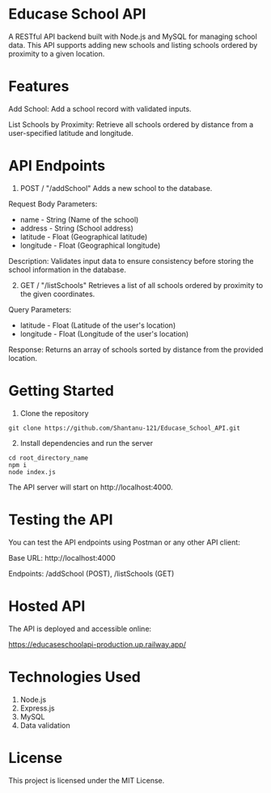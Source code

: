 # Educase School API
A RESTful API backend built with Node.js and MySQL for managing school data. This API supports adding new schools and listing schools ordered by proximity to a given location.

# Features
Add School: Add a school record with validated inputs.

List Schools by Proximity: Retrieve all schools ordered by distance from a user-specified latitude and longitude.

# API Endpoints
1. POST / "/addSchool"
Adds a new school to the database.

Request Body Parameters:
* name	- String	(Name of the school)
* address - String	(School address)
* latitude	- Float	(Geographical latitude)
* longitude - Float	(Geographical longitude)

Description:
Validates input data to ensure consistency before storing the school information in the database.

2. GET / "/listSchools"
Retrieves a list of all schools ordered by proximity to the given coordinates.

Query Parameters:
* latitude	- Float	(Latitude of the user's location)
* longitude - Float	(Longitude of the user's location)

Response:
Returns an array of schools sorted by distance from the provided location.

# Getting Started

1. Clone the repository
   
```console
git clone https://github.com/Shantanu-121/Educase_School_API.git
```

2. Install dependencies and run the server

```console
cd root_directory_name
npm i
node index.js
```
The API server will start on http://localhost:4000.

# Testing the API
You can test the API endpoints using Postman or any other API client:

Base URL: http://localhost:4000

Endpoints: /addSchool (POST), /listSchools (GET)

# Hosted API

The API is deployed and accessible online:

https://educaseschoolapi-production.up.railway.app/

# Technologies Used
1. Node.js
2. Express.js
3. MySQL
4. Data validation

# License
This project is licensed under the MIT License.
